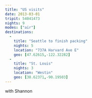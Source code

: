 ```yaml
---
title: "US visits"
date: 2013-03-01
tripit: 54041473
nights: 9
modes: ["air"]
destinations:
  -
    title: "Seattle to finish packing"
    nights: 5
    location: "737A Harvard Ave E"
    geo: [47.62615,-122.32282]
  -
    title: "St. Louis"
    nights: 3
    location: "Westin"
    geo: [38.62371,-90.19503]
---
```


with Shannon
